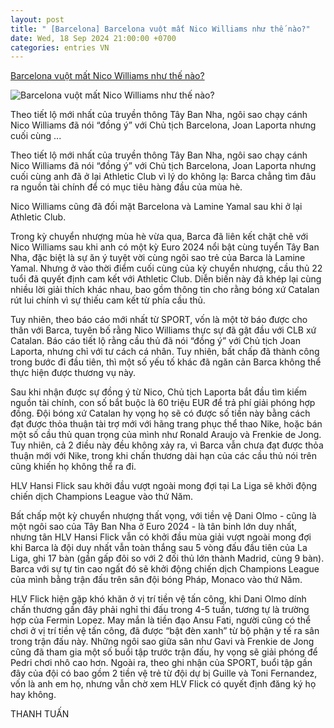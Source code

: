 ```yaml
---
layout: post
title: " [Barcelona] Barcelona vuột mất Nico Williams như thế nào?"
date: Wed, 18 Sep 2024 21:00:00 +0700
categories: entries VN
---
```

[Barcelona vuột mất Nico Williams như thế nào?](https://thethao.sggp.org.vn/barcelona-vuot-mat-nico-williams-nhu-the-nao-post759541.html)

![Barcelona vuột mất Nico Williams như thế nào?](https://image.sggp.org.vn/1200x630/Uploaded/2024/dqmbbcvo/2024_09_18/barcelona-5082.jpg.webp)

Theo tiết lộ mới nhất của truyền thông Tây Ban Nha, ngôi sao chạy cánh Nico Williams đã nói “đồng ý” với Chủ tịch Barcelona, Joan Laporta nhưng cuối cùng ...

Theo tiết lộ mới nhất của truyền thông Tây Ban Nha, ngôi sao chạy cánh Nico Williams đã nói “đồng ý” với Chủ tịch Barcelona, Joan Laporta nhưng cuối cùng anh đã ở lại Athletic Club vì lý do không lạ: Barca chẳng tìm đâu ra nguồn tài chính để có mục tiêu hàng đầu của mùa hè.

Nico Williams cũng đã đối mặt Barcelona và Lamine Yamal sau khi ở lại Athletic Club.

Trong kỳ chuyển nhượng mùa hè vừa qua, Barca đã liên kết chặt chẽ với Nico Williams sau khi anh có một kỳ Euro 2024 nổi bật cùng tuyển Tây Ban Nha, đặc biệt là sự ăn ý tuyệt vời cùng ngôi sao trẻ của Barca là Lamine Yamal. Nhưng ở vào thời điểm cuối cùng của kỳ chuyển nhượng, cầu thủ 22 tuổi đã quyết định cam kết với Athletic Club. Diễn biến này đã khép lại cùng nhiều lời giải thích khác nhau, bao gồm thông tin cho rằng bóng xứ Catalan rút lui chính vì sự thiếu cam kết từ phía cầu thủ.

Tuy nhiên, theo báo cáo mới nhất từ ​​SPORT, vốn là một tờ báo được cho thân với Barca, tuyên bố rằng Nico Williams thực sự đã gật đầu với CLB xứ Catalan. Báo cáo tiết lộ rằng cầu thủ đã nói “đồng ý” với Chủ tịch Joan Laporta, nhưng chỉ với tư cách cá nhân. Tuy nhiên, bất chấp đã thành công trong bước đi đầu tiên, thì một số yếu tố khác đã ngăn cản Barca không thể thực hiện được thương vụ này.

Sau khi nhận được sự đồng ý từ Nico, Chủ tịch Laporta bắt đầu tìm kiếm nguồn tài chính, con số bắt buộc là 60 triệu EUR để trả phí giải phóng hợp đồng. Đội bóng xứ Catalan hy vọng họ sẽ có được số tiền này bằng cách đạt được thỏa thuận tài trợ mới với hãng trang phục thể thao Nike, hoặc bán một số cầu thủ quan trọng của mình như Ronald Araujo và Frenkie de Jong. Tuy nhiên, cả 2 điều này đều không xảy ra, vì Barca vẫn chưa đạt được thỏa thuận mới với Nike, trong khi chấn thương dài hạn của các cầu thủ nói trên cũng khiến họ không thể ra đi.

HLV Hansi Flick sau khởi đầu vượt ngoài mong đợi tại La Liga sẽ khởi động chiến dịch Champions League vào thứ Năm.

Bất chấp một kỳ chuyển nhượng thất vọng, với tiền vệ Dani Olmo - cũng là một ngôi sao của Tây Ban Nha ở Euro 2024 - là tân binh lớn duy nhất, nhưng tân HLV Hansi Flick vẫn có khởi đầu mùa giải vượt ngoài mong đợi khi Barca là đội duy nhất vẫn toàn thắng sau 5 vòng đấu đầu tiên của La Liga, ghi 17 bàn (gần gấp đôi so với 2 đối thủ lớn thành Madrid, cùng 9 bàn). Barca với sự tự tin cao ngất đó sẽ khởi động chiến dịch Champions League của mình bằng trận đấu trên sân đội bóng Pháp, Monaco vào thứ Năm.

HLV Flick hiện gặp khó khăn ở vị trí tiền vệ tấn công, khi Dani Olmo dính chấn thương gần đây phải nghỉ thi đấu trong 4-5 tuần, tương tự là trường hợp của Fermin Lopez. May mắn là tiền đạo Ansu Fati, người cũng có thể chơi ở vị trí tiền vệ tấn công, đã được “bật đèn xanh” từ bộ phận y tế ra sân trong trận đấu này. Những ngôi sao giữa sân như Gavi và Frenkie de Jong cũng đã tham gia một số buổi tập trước trận đấu, hy vọng sẽ giải phóng để Pedri chơi nhô cao hơn. Ngoài ra, theo ghi nhận của SPORT, buổi tập gần đây của đội có bao gồm 2 tiền vệ trẻ từ đội dự bị Guille và Toni Fernandez, vốn là anh em họ, nhưng vẫn chờ xem HLV Flick có quyết định đăng ký họ hay không.

THANH TUẤN

